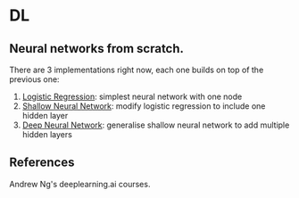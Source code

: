 # DL

## Neural networks from scratch.

There are 3 implementations right now, each one builds on top of the previous one:

1. [Logistic Regression](src/logistic_regression.py): simplest neural network with one node
2. [Shallow Neural Network](src/shallow_nn.py): modify logistic regression to include one hidden layer
3. [Deep Neural Network](src/deep_nn.py): generalise shallow neural network to add multiple hidden layers

## References

Andrew Ng's deeplearning.ai courses.